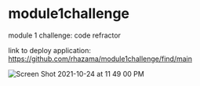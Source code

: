 # module1challenge

module 1 challenge: code refractor

link to deploy application: https://github.com/rhazama/module1challenge/find/main

![Screen Shot 2021-10-24 at 11 49 00 PM](https://user-images.githubusercontent.com/88352747/138647654-b35cd52c-f1cd-421c-8836-a34d0b799157.png)
